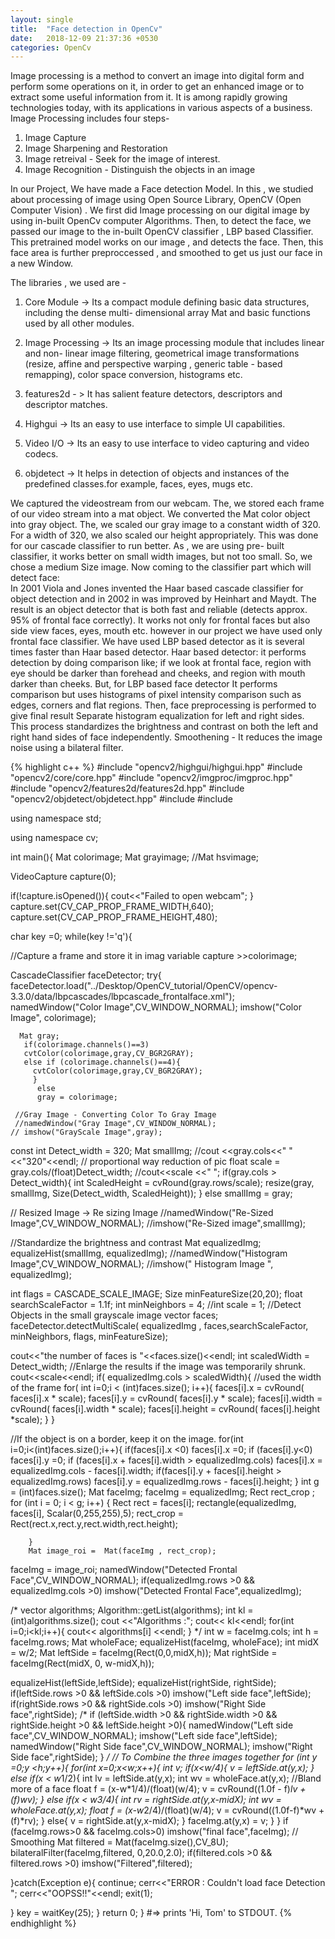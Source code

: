 ```yaml
---
layout: single
title:  "Face detection in OpenCv"
date:   2018-12-09 21:37:36 +0530
categories: OpenCv
---
```

Image processing is a method to convert an image into digital form and perform some operations on it, in order to get an enhanced image or to extract some useful information from it.
It is among rapidly growing technologies today, with its applications in various aspects of a business.
Image Processing includes four steps-
1. Image Capture
2. Image Sharpening and Restoration
3. Image retreival - Seek for the image of interest.
4. Image Recognition - Distinguish the objects in an image

In our Project, We have made a Face detection Model. In this , we studied about processing of image using Open Source Library, OpenCV (Open Computer Vision) . We first did Image processing on our digital image by using in-built OpenCv computer Algorithms. Then, to detect the face, we passed our image to the in-built OpenCV classifier , LBP based Classifier. This pretrained model works on our image , and detects the face. Then, this face area is further preproccessed , and smoothed to get us just our face in a  new Window.

The libraries , we used are -

1. Core Module -> Its a compact module defining basic data structures, including the dense multi- dimensional array Mat and basic functions used by all other modules.

2. Image Processing -> Its an image processing module that includes linear and non- linear image filtering, geometrical image transformations (resize, affine and perspective warping , generic table - based remapping), color space conversion, histograms etc.

3. features2d - > It has salient feature detectors, descriptors and descriptor matches.

4. Highgui -> Its an easy to use interface to simple UI capabilities.

5. Video I/O -> Its an easy to use interface to video capturing and video codecs.

6. objdetect -> It helps in detection of objects and instances of the predefined classes.for example, faces, eyes, mugs etc.

We captured the videostream from our webcam. The, we stored each frame of our video stream into a mat object. We converted the Mat color object into gray object. The, we scaled our gray image to a constant width of 320. For a width of 320, we also scaled our height appropriately. This was done for our cascade classifier to run better. As , we are using pre- built classifier, it works better on small width images, but not too small. So, we chose a medium Size image.
Now coming to the classifier part which will detect face:  
In 2001 Viola and Jones invented the Haar based cascade classifier for object detection and in 2002 in was improved by Heinhart and Maydt. The result is an object detector that is both fast and reliable (detects approx. 95% of frontal face correctly).
It works not only for frontal faces but also side view faces, eyes, mouth etc. however in our project we have used only frontal face classifier.
We have used LBP based detector as it is several times faster than Haar based detector.
Haar based detector: it performs detection by doing comparison like; if we look at frontal face, region with eye should be darker than forehead and cheeks, and region with mouth darker than cheeks.
But, for LBP based face detector It performs comparison but uses histograms of pixel intensity comparison such as edges, corners and flat regions.
Then, face preprocessing is performed to give final result Separate histogram equalization for left and right sides.  
This process standardizes the brightness and contrast on both the left and right hand sides of face independently.
Smoothening - It reduces the image noise using a bilateral filter.  


{% highlight c++ %}
#include "opencv2/highgui/highgui.hpp"
#include "opencv2/core/core.hpp"
#include "opencv2/imgproc/imgproc.hpp"
#include "opencv2/features2d/features2d.hpp"
#include "opencv2/objdetect/objdetect.hpp"
#include <iostream>
#include <algorithm>

using namespace std;

using namespace cv;

int main(){
Mat colorimage;
Mat grayimage;
//Mat hsvimage;

VideoCapture capture(0);

if(!capture.isOpened()){
cout<<"Failed to open webcam";
}
capture.set(CV_CAP_PROP_FRAME_WIDTH,640);
capture.set(CV_CAP_PROP_FRAME_HEIGHT,480);

char key =0;
while(key !='q'){

//Capture a frame and store it in imag variable
capture >>colorimage;

CascadeClassifier faceDetector;
  try{
     faceDetector.load("../Desktop/OpenCV_tutorial/OpenCV/opencv-3.3.0/data/lbpcascades/lbpcascade_frontalface.xml");
     namedWindow("Color Image",CV_WINDOW_NORMAL);
     imshow("Color Image", colorimage);

      Mat gray;
       if(colorimage.channels()==3)
       cvtColor(colorimage,gray,CV_BGR2GRAY);
       else if (colorimage.channels()==4){
         cvtColor(colorimage,gray,CV_BGR2GRAY);
         }
          else
          gray = colorimage;

     //Gray Image - Converting Color To Gray Image
     //namedWindow("Gray Image",CV_WINDOW_NORMAL);
    // imshow("GrayScale Image",gray);


const int Detect_width = 320;
Mat smallImg;
//cout <<gray.cols<<" "<<"320"<<endl;
// proportional way reduction of pic
float scale = gray.cols/(float)Detect_width;
//cout<<scale <<" ";
if(gray.cols > Detect_width){
int ScaledHeight = cvRound(gray.rows/scale);
resize(gray, smallImg, Size(Detect_width, ScaledHeight));
}
else
smallImg = gray;

// Resized Image -> Re sizing Image
//namedWindow("Re-Sized Image",CV_WINDOW_NORMAL);
//imshow("Re-Sized image",smallImg);

//Standardize the brightness and contrast
Mat equalizedImg;
equalizeHist(smallImg, equalizedImg);
//namedWindow("Histogram Image",CV_WINDOW_NORMAL);
//imshow(" Histogram Image ", equalizedImg);

int flags = CASCADE_SCALE_IMAGE;
Size minFeatureSize(20,20);
float searchScaleFactor = 1.1f;
int minNeighbors = 4;
//int scale = 1;
//Detect Objects in the small grayscale image
vector<Rect> faces;
faceDetector.detectMultiScale( equalizedImg , faces,searchScaleFactor,
       minNeighbors, flags, minFeatureSize);

cout<<"the number of faces is "<<faces.size()<<endl;
int scaledWidth = Detect_width;
//Enlarge the results if the image was temporarily shrunk.
cout<<scale<<endl;
if( equalizedImg.cols > scaledWidth){  //used the width of the frame
  for( int i=0;i < (int)faces.size(); i++){
          faces[i].x = cvRound( faces[i].x * scale);
          faces[i].y = cvRound( faces[i].y * scale);
          faces[i].width = cvRound( faces[i].width * scale);
          faces[i].height = cvRound( faces[i].height *scale);
          }
          }

//If the object is on a border, keep it on the image.
for(int i=0;i<(int)faces.size();i++){
 if(faces[i].x <0)
faces[i].x =0;
if (faces[i].y<0)
faces[i].y =0;
if (faces[i].x + faces[i].width > equalizedImg.cols)
faces[i].x = equalizedImg.cols - faces[i].width;
if(faces[i].y + faces[i].height >  equalizedImg.rows)
faces[i].y = equalizedImg.rows - faces[i].height;
}
int g = (int)faces.size();
Mat  faceImg;
faceImg = equalizedImg;
Rect rect_crop ;
 for (int  i = 0; i < g; i++)
        {
			Rect rect = faces[i];
            rectangle(equalizedImg, faces[i], Scalar(0,255,255),5);
            rect_crop =  Rect(rect.x,rect.y,rect.width,rect.height);

        }
        Mat image_roi =  Mat(faceImg , rect_crop);
faceImg = image_roi;
namedWindow("Detected Frontal Face",CV_WINDOW_NORMAL);
if(equalizedImg.rows >0 && equalizedImg.cols >0)
  imshow("Detected Frontal Face",equalizedImg);

 /*
  vector<string> algorithms;
Algorithm::getList(algorithms);
int kl = (int)algorithms.size();
cout <<"Algorithms :";
cout<< kl<<endl;
for(int i=0;i<kl;i++){
	cout<< algorithms[i] <<endl;
}
*/
int w = faceImg.cols;
int h = faceImg.rows;
Mat wholeFace;
equalizeHist(faceImg, wholeFace);
int midX = w/2;
Mat leftSide = faceImg(Rect(0,0,midX,h));
Mat rightSide = faceImg(Rect(midX, 0, w-midX,h));

equalizeHist(leftSide,leftSide);
equalizeHist(rightSide, rightSide);
if(leftSide.rows >0 && leftSide.cols >0)
imshow("Left side face",leftSide);
if(rightSide.rows >0 && rightSide.cols >0)
imshow("Right Side face",rightSide);
/*
if (leftSide.width >0 && rightSide.width >0 && rightSide.height >0 && leftSide.height >0){
namedWindow("Left side face",CV_WINDOW_NORMAL);
imshow("Left side face",leftSide);
namedWindow("Right Side face",CV_WINDOW_NORMAL);
imshow("Right Side face",rightSide);
}
*/
// To Combine the three images together
for (int y =0;y <h;y++){
	for(int x=0;x<w;x++){
		int v;
		if(x<w/4){
			v = leftSide.at<uchar>(y,x);
		}
		else if(x < w*1/2){
			int lv = leftSide.at<uchar>(y,x);
			int wv = wholeFace.at<uchar>(y,x);
			//Bland more of a face
			float f = (x-w*1/4)/(float)(w/4);
			v = cvRound((1.0f - f)*lv + (f)*wv);
		}
		else if(x < w*3/4){
			int rv = rightSide.at<uchar>(y,x-midX);
			int wv = wholeFace.at<uchar>(y,x);
			float f = (x-w*2/4)/(float)(w/4);
			v = cvRound((1.0f-f)*wv + (f)*rv);
		}
		else{
		v = rightSide.at<uchar>(y,x-midX);
	}
	faceImg.at<uchar>(y,x) = v;
	}
}
if (faceImg.rows>0 && faceImg.cols>0)
imshow("final face",faceImg);
// Smoothing
Mat filtered = Mat(faceImg.size(),CV_8U);
bilateralFilter(faceImg,filtered, 0,20.0,2.0);
if(filtered.cols >0 && filtered.rows >0)
imshow("Filtered",filtered);


}catch(Exception e){
	continue;
cerr<<"ERROR : Couldn't load face Detection ";
cerr<<"OOPSS!!"<<endl;
exit(1);

}
key = waitKey(25);
}
return 0;
}
#=> prints 'Hi, Tom' to STDOUT.
{% endhighlight %}

[code-gh]:   https://github.com/aditi-mishra/Face-Detection
